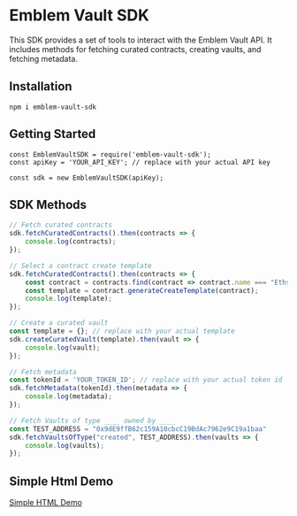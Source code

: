 # Emblem Vault SDK

This SDK provides a set of tools to interact with the Emblem Vault API. It includes methods for fetching curated contracts, creating vaults, and fetching metadata.

## Installation

```
npm i emblem-vault-sdk
```

## Getting Started
```
const EmblemVaultSDK = require('emblem-vault-sdk');
const apiKey = 'YOUR_API_KEY'; // replace with your actual API key

const sdk = new EmblemVaultSDK(apiKey);
```

## SDK Methods
```javascript
// Fetch curated contracts
sdk.fetchCuratedContracts().then(contracts => {
    console.log(contracts);
});

// Select a contract create template
sdk.fetchCuratedContracts().then(contracts => {
    const contract = contracts.find(contract => contract.name === "Ethscriptions");
    const template = contract.generateCreateTemplate(contract);
    console.log(template);
});

// Create a curated vault
const template = {}; // replace with your actual template
sdk.createCuratedVault(template).then(vault => {
    console.log(vault);
});

// Fetch metadata
const tokenId = 'YOUR_TOKEN_ID'; // replace with your actual token id
sdk.fetchMetadata(tokenId).then(metadata => {
    console.log(metadata);
});

// Fetch Vaults of type ____ owned by ____
const TEST_ADDRESS = "0x9dE9ffB62c159A10cbcC19BdAc7962e9C19a1baa"
sdk.fetchVaultsOfType("created", TEST_ADDRESS).then(vaults => {
    console.log(vaults);
});
```

## Simple Html Demo

<a href="https://emblemcompany.github.io/emblem-vault-sdk/">Simple HTML Demo</a>




